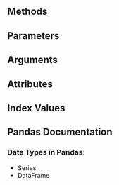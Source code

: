 ## Methods
## Parameters
## Arguments
## Attributes
## Index Values
## Pandas Documentation

### Data Types in Pandas:
- Series
- DataFrame
